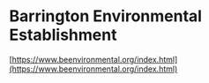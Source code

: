 # Barrington Environmental Establishment

[https://www.beenvironmental.org/index.html](https://www.beenvironmental.org/index.html)
